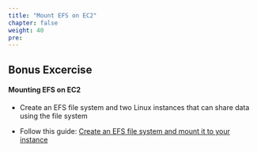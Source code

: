 ```yaml
---
title: "Mount EFS on EC2"
chapter: false
weight: 40
pre:
---
```


## Bonus Excercise

#### Mounting EFS on EC2
- Create an EFS file system and two Linux instances that can share data using the file system

- Follow this guide:  [Create an EFS file system and mount it to your instance](https://docs.aws.amazon.com/AWSEC2/latest/UserGuide/AmazonEFS.html#create-mount)
